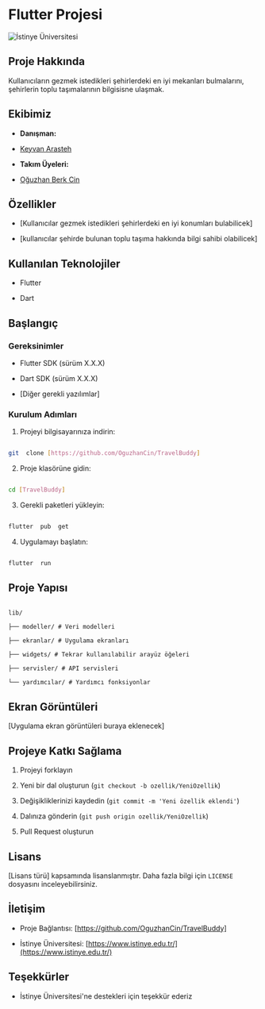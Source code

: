 
# Flutter Projesi

  

![İstinye Üniversitesi](https://www.unitededucation.com/linklogoch/istinye-university-logo.png)

  

## Proje Hakkında

Kullanıcıların gezmek istedikleri şehirlerdeki en iyi mekanları bulmalarını, şehirlerin toplu taşımalarının bilgisisne ulaşmak. 

  

## Ekibimiz

-  **Danışman:**  
- [Keyvan Arasteh](https://github.com/keyvanarasteh)


-  **Takım Üyeleri:**

- [Oğuzhan Berk Cin](https://github.com/OguzhanCin)

  

## Özellikler

- [Kullanıcılar gezmek istedikleri şehirlerdeki en iyi konumları bulabilicek]

- [kullanıcılar şehirde bulunan toplu taşıma hakkında bilgi sahibi olabilicek]

  

## Kullanılan Teknolojiler

- Flutter

- Dart


## Başlangıç

  

### Gereksinimler

- Flutter SDK (sürüm X.X.X)

- Dart SDK (sürüm X.X.X)

- [Diğer gerekli yazılımlar]

  

### Kurulum Adımları

1. Projeyi bilgisayarınıza indirin:

```bash

git  clone [https://github.com/OguzhanCin/TravelBuddy]

```

  

2. Proje klasörüne gidin:

```bash

cd [TravelBuddy]

```

  

3. Gerekli paketleri yükleyin:

```bash

flutter  pub  get

```

  

4. Uygulamayı başlatın:

```bash

flutter  run

```

  

## Proje Yapısı

```

lib/

├── modeller/ # Veri modelleri

├── ekranlar/ # Uygulama ekranları

├── widgets/ # Tekrar kullanılabilir arayüz öğeleri

├── servisler/ # API servisleri

└── yardımcılar/ # Yardımcı fonksiyonlar

```

  

## Ekran Görüntüleri

[Uygulama ekran görüntüleri buraya eklenecek]

  

## Projeye Katkı Sağlama

1. Projeyi forklayın

2. Yeni bir dal oluşturun (`git checkout -b ozellik/YeniOzellik`)

3. Değişikliklerinizi kaydedin (`git commit -m 'Yeni özellik eklendi'`)

4. Dalınıza gönderin (`git push origin ozellik/YeniOzellik`)

5. Pull Request oluşturun

  

## Lisans

[Lisans türü] kapsamında lisanslanmıştır. Daha fazla bilgi için `LICENSE` dosyasını inceleyebilirsiniz.

  

## İletişim

- Proje Bağlantısı: [https://github.com/OguzhanCin/TravelBuddy]

- İstinye Üniversitesi: [https://www.istinye.edu.tr/](https://www.istinye.edu.tr/)

  

## Teşekkürler

- İstinye Üniversitesi'ne destekleri için teşekkür ederiz


  
  